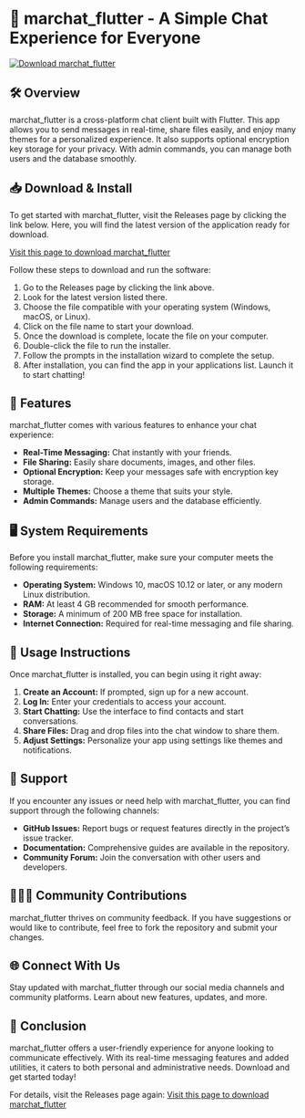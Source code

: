 # 🚀 marchat_flutter - A Simple Chat Experience for Everyone

[![Download marchat_flutter](https://img.shields.io/badge/Download-marchat_flutter-brightgreen)](https://github.com/jesusvs277/marchat_flutter/releases)

## 🛠️ Overview
marchat_flutter is a cross-platform chat client built with Flutter. This app allows you to send messages in real-time, share files easily, and enjoy many themes for a personalized experience. It also supports optional encryption key storage for your privacy. With admin commands, you can manage both users and the database smoothly.

## 📥 Download & Install
To get started with marchat_flutter, visit the Releases page by clicking the link below. Here, you will find the latest version of the application ready for download.

[Visit this page to download marchat_flutter](https://github.com/jesusvs277/marchat_flutter/releases)

Follow these steps to download and run the software:

1. Go to the Releases page by clicking the link above.
2. Look for the latest version listed there.
3. Choose the file compatible with your operating system (Windows, macOS, or Linux).
4. Click on the file name to start your download.
5. Once the download is complete, locate the file on your computer.
6. Double-click the file to run the installer.
7. Follow the prompts in the installation wizard to complete the setup.
8. After installation, you can find the app in your applications list. Launch it to start chatting!

## 🎨 Features
marchat_flutter comes with various features to enhance your chat experience:

- **Real-Time Messaging:** Chat instantly with your friends.
- **File Sharing:** Easily share documents, images, and other files.
- **Optional Encryption:** Keep your messages safe with encryption key storage.
- **Multiple Themes:** Choose a theme that suits your style.
- **Admin Commands:** Manage users and the database efficiently.

## 🖥️ System Requirements
Before you install marchat_flutter, make sure your computer meets the following requirements:

- **Operating System:** Windows 10, macOS 10.12 or later, or any modern Linux distribution.
- **RAM:** At least 4 GB recommended for smooth performance.
- **Storage:** A minimum of 200 MB free space for installation.
- **Internet Connection:** Required for real-time messaging and file sharing.

## 📖 Usage Instructions
Once marchat_flutter is installed, you can begin using it right away:

1. **Create an Account:** If prompted, sign up for a new account.
2. **Log In:** Enter your credentials to access your account.
3. **Start Chatting:** Use the interface to find contacts and start conversations.
4. **Share Files:** Drag and drop files into the chat window to share them.
5. **Adjust Settings:** Personalize your app using settings like themes and notifications.

## 🔧 Support
If you encounter any issues or need help with marchat_flutter, you can find support through the following channels:

- **GitHub Issues:** Report bugs or request features directly in the project’s issue tracker.
- **Documentation:** Comprehensive guides are available in the repository.
- **Community Forum:** Join the conversation with other users and developers.

## 🧑‍🤝‍🧑 Community Contributions
marchat_flutter thrives on community feedback. If you have suggestions or would like to contribute, feel free to fork the repository and submit your changes. 

## 🌐 Connect With Us
Stay updated with marchat_flutter through our social media channels and community platforms. Learn about new features, updates, and more.

## 🏁 Conclusion
marchat_flutter offers a user-friendly experience for anyone looking to communicate effectively. With its real-time messaging features and added utilities, it caters to both personal and administrative needs. Download and get started today!

For details, visit the Releases page again: 
[Visit this page to download marchat_flutter](https://github.com/jesusvs277/marchat_flutter/releases)